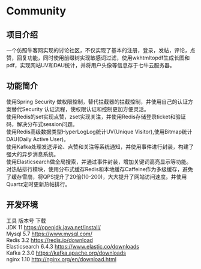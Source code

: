 # Community
## 项目介绍
一个仿照牛客网实现的讨论社区，不仅实现了基本的注册，登录，发帖，评论，点赞，回复功能，同时使用前缀树实现敏感词过滤，使用wkhtmltopdf生成长图和pdf，实现网站UV和DAU统计，并将用户头像等信息存于七牛云服务器。


## 功能简介
使用Spring Security 做权限控制，替代拦截器的拦截控制，并使用自己的认证方案替代Security 认证流程，使权限认证和控制更加方便灵活。<br>
使用Redis的set实现点赞，zset实现关注，并使用Redis存储登录ticket和验证码，解决分布式session问题。<br>
使用Redis高级数据类型HyperLogLog统计UV(Unique Visitor),使用Bitmap统计DAU(Daily Active User)。<br>
使用Kafka处理发送评论、点赞和关注等系统通知，并使用事件进行封装，构建了强大的异步消息系统。<br>
使用Elasticsearch做全局搜索，并通过事件封装，增加关键词高亮显示等功能。<br>
对热帖排行模块，使用分布式缓存Redis和本地缓存Caffeine作为多级缓存，避免了缓存雪崩，将QPS提升了20倍(10-200)，大大提升了网站访问速度。并使用Quartz定时更新热帖排行。<br>

## 开发环境
工具	版本号	下载<br>
JDK	11	https://openjdk.java.net/install/ <br>
Mysql	5.7	https://www.mysql.com/ <br>
Redis	3.2	https://redis.io/download <br>
Elasticsearch	6.4.3	https://www.elastic.co/downloads <br>
Kafka	2.3.0	https://kafka.apache.org/downloads <br>
nginx	1.10	http://nginx.org/en/download.html <br>


